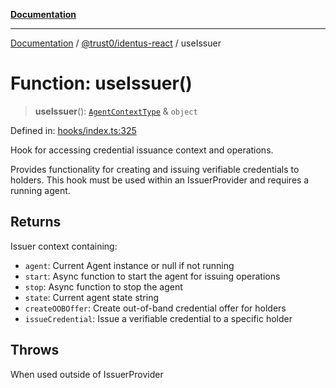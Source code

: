 [**Documentation**](../../../README.md)

***

[Documentation](../../../README.md) / [@trust0/identus-react](../README.md) / useIssuer

# Function: useIssuer()

> **useIssuer**(): [`AgentContextType`](../context/type-aliases/AgentContextType.md) & `object`

Defined in: [hooks/index.ts:325](https://github.com/trust0-project/identus/blob/eac5149d36d22802f0b2a6b3f6d5847d1bc57b57/packages/identus-react/src/hooks/index.ts#L325)

Hook for accessing credential issuance context and operations.

Provides functionality for creating and issuing verifiable credentials to holders.
This hook must be used within an IssuerProvider and requires a running agent.

## Returns

Issuer context containing:
  - `agent`: Current Agent instance or null if not running
  - `start`: Async function to start the agent for issuing operations
  - `stop`: Async function to stop the agent
  - `state`: Current agent state string
  - `createOOBOffer`: Create out-of-band credential offer for holders
  - `issueCredential`: Issue a verifiable credential to a specific holder

## Throws

When used outside of IssuerProvider
